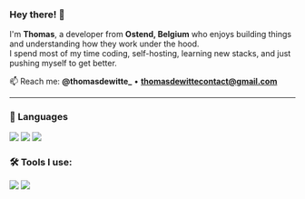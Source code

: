 ### Hey there! 👋

I'm **Thomas**, a developer from **Ostend, Belgium** who enjoys building things and understanding how they work under the hood.  
I spend most of my time coding, self-hosting, learning new stacks, and just pushing myself to get better.

📫 Reach me: **@thomasdewitte_** • **thomasdewittecontact@gmail.com**

---

### 🧠 Languages
![](https://img.shields.io/badge/Code-Python-informational?style=flat&logo=python&logoColor=white&color=2bbc8a)
![](https://img.shields.io/badge/Code-TypeScript-informational?style=flat&logo=typescript&logoColor=white&color=2bbc8a)
![](https://img.shields.io/badge/Code-C%23-informational?style=flat&logo=c-sharp&logoColor=white&color=2bbc8a)

### 🛠️ Tools I use:
![](https://img.shields.io/badge/Editor-Visual%20Studio%20Code-informational?style=flat&logo=visual-studio-code&logoColor=white&color=2bbc8a)
![](https://img.shields.io/badge/Editor-Visual%20Studio-informational?style=flat&logo=visual-studio&logoColor=white&color=2bbc8a)
